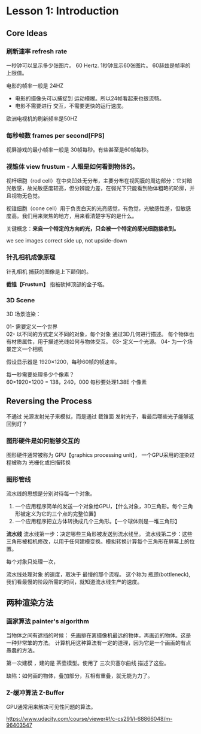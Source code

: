 

# Lesson 1: Introduction 

## Core Ideas

### 刷新速率 refresh rate
一秒钟可以显示多少张图片。
60 Hertz. 1秒钟显示60张图片。
60赫兹是帧率的上限值。

电影的帧率一般是 24HZ     

 - 电影的摄像头可以捕捉到 运动模糊。所以24帧看起来也很流畅。
 - 电影不需要进行 交互，不需要更快的运行速度。

 欧洲电视机的刷新频率是50HZ

### 每秒帧数 frames per second[FPS]
视屏游戏的最小帧率一般是 30帧每秒。有些甚至是60帧每秒。

### 视锥体 view frustum - 人眼是如何看到物体的。

视杆细胞（rod cell）在中央凹处无分布，主要分布在视网膜的周边部分：它对暗光敏感，故光敏感度较高，但分辨能力差，在弱光下只能看到物体粗略的轮廓，并且视物无色觉。

视锥细胞（cone cell）用于负责白天的光亮感觉，有色觉，光敏感性差，但敏感度高。我们用来聚焦的地方，用来看清楚字写的是什么。

关键概念：**来自一个特定的方向的光，只会被一个特定的感光细胞接收到。**

we see images correct side up, not upside-down

### 针孔相机成像原理

针孔相机 捕获的图像是上下颠倒的。

**截锥【Frustum】** 指被砍掉顶部的金子塔。

### 3D Scene

3D 场景渲染：

01- 需要定义一个世界  
02- 以不同的方式定义不同的对象，每个对象 通过3D几何进行描述。
每个物体也有材质属性，用于描述光线如何与物体交互。
03- 定义一个光源。
04- 为一个场景定义一个相机

假设显示器是 1920×1200，每秒60帧的帧速率。

每一秒需要处理多少个像素？  
60×1920×1200 = 138，240，000
每秒要处理1.38E 个像素

## Reversing the Process

不通过 光源发射光子来模拟，而是通过 截锥面 发射光子，看最后哪些光子能够返回到灯？



### 图形硬件是如何能够交互的

图形硬件通常被称为 GPU【graphics processing unit】，
一个GPU采用的渲染过程被称为 光栅化或扫描转换

### 图形管线

流水线的思想是分别对待每一个对象。

1. 一个应用程序简单的发送一个对象给GPU，【什么对象，3D三角形。每个三角形被定义为它的三个点的完整位置】
2. 一个应用程序把立方体转换成几个三角形。【一个球体则是一堆三角形】

**流水线**
流水线第一步：决定哪些三角形被发送到流水线里。
流水线第二步：这些三角形被相机修改，以用于任何建模变换。模拟转换计算每个三角形在屏幕上的位置。

每个对象只处理一次，

流水线处理对象 的速度，取决于 最慢的那个流程。
这个称为 瓶颈(bottleneck),我们看最慢的阶段所需的时间，就知道流水线生产的速度。


## 两种渲染方法

### 画家算法 painter's algorithm

当物体之间有遮挡的时候：
先画排在离摄像机最远的物体，再画近的物体。这是一种非常笨的方法。
计算机用这种算法有一定的道理，因为它是一个画画的有点愚蠢的方法。

第一次建模 ，建的是 茶壶模型。使用了 三次贝塞尔曲线 描述了这些。

缺陷：如何画的物体，叠加部分，互相有重叠，就无能为力了。

### Z-缓冲算法 Z-Buffer

GPU通常用来解决可见性问题的算法。

https://www.udacity.com/course/viewer#!/c-cs291/l-68866048/m-96403547